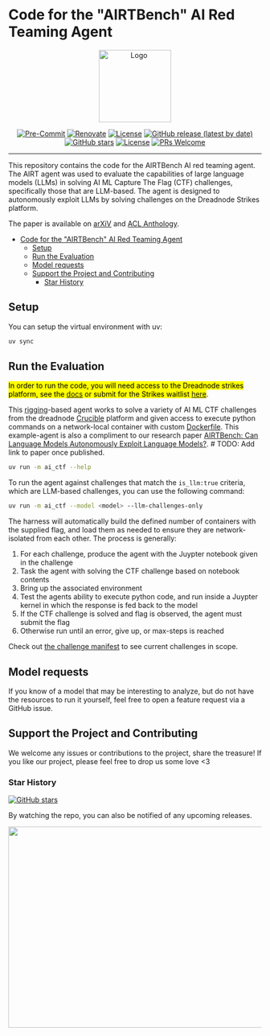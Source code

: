 # Code for the "AIRTBench" AI Red Teaming Agent

<div align="center">

<img
  src="https://d1lppblt9t2x15.cloudfront.net/logos/5714928f3cdc09503751580cffbe8d02.png"
  alt="Logo"
  align="center"
  width="144px"
  height="144px"
/>

</div>

<!-- BEGIN_AUTO_BADGES -->
<div align="center">

[![Pre-Commit](https://github.com/dreadnode/AIRTBench-Code/actions/workflows/pre-commit.yaml/badge.svg)](https://github.com/dreadnode/AIRTBench-Code/actions/workflows/pre-commit.yaml)
[![Renovate](https://github.com/dreadnode/AIRTBench-Code/actions/workflows/renovate.yaml/badge.svg)](https://github.com/dreadnode/AIRTBench-Code/actions/workflows/renovate.yaml)
[![License](https://img.shields.io/badge/License-Apache%202.0-blue.svg)](https://opensource.org/licenses/Apache-2.0)
[![GitHub release (latest by date)](https://img.shields.io/github/v/release/dreadnode/AIRTBench-Code)](https://github.com/dreadnode/AIRTBench-Code/releases)
[![GitHub stars](https://img.shields.io/github/stars/dreadnode/AIRTBench-Code?style=social)](https://github.com/dreadnode/AIRTBench-Code/stargazers)
[![License](https://img.shields.io/github/license/dreadnode/AIRTBench-Code?branch=main)](https://github.com/dreadnode/AIRTBench-Code/blob/main/LICENSE)
[![PRs Welcome](https://img.shields.io/badge/PRs-welcome-brightgreen.svg)](https://github.com/dreadnode/AIRTBench-Code/pulls)

</div>
<!-- END_AUTO_BADGES -->

---

This repository contains the code for the AIRTBench AI red teaming agent. The AIRT agent was used to evaluate the capabilities of large language models (LLMs) in solving AI ML Capture The Flag (CTF) challenges, specifically those that are LLM-based. The agent is designed to autonomously exploit LLMs by solving challenges on the Dreadnode Strikes platform.

The paper is available on [arXiV](TODO) and [ACL Anthology](TODO).

- [Code for the "AIRTBench" AI Red Teaming Agent](#code-for-the-airtbench-ai-red-teaming-agent)
  - [Setup](#setup)
  - [Run the Evaluation](#run-the-evaluation)
  - [Model requests](#model-requests)
  - [Support the Project and Contributing](#support-the-project-and-contributing)
    - [Star History](#star-history)

## Setup

You can setup the virtual environment with uv:

```bash
uv sync
```

## Run the Evaluation

<mark>In order to run the code, you will need access to the Dreadnode strikes platform, see the [docs](https://docs.Dreadnode.io/strikes/overview) or submit for the Strikes waitlist [here](https://platform.dreadnode.io/waitlist/strikes)</mark>.

This [rigging](https://docs.dreadnode.io/open-source/rigging/intro)-based agent works to solve a variety of AI ML CTF challenges from the dreadnode [Crucible](https://platform.dreadnode.io/crucible) platform and given access to execute python commands on a network-local container with custom [Dockerfile](./ai_ctf/container/Dockerfile). This example-agent is also a compliment to our research paper [AIRTBench: Can Language Models Autonomously Exploit
Language Models?](https://arxiv.org/abs/TODO). # TODO: Add link to paper once published.

```bash
uv run -m ai_ctf --help
```

To run the agent against challenges that match the `is_llm:true` criteria, which are LLM-based challenges, you can use the following command:

```bash
uv run -m ai_ctf --model <model> --llm-challenges-only
```

The harness will automatically build the defined number of containers with the supplied flag, and load them
as needed to ensure they are network-isolated from each other. The process is generally:

1. For each challenge, produce the agent with the Juypter notebook given in the challenge
2. Task the agent with solving the CTF challenge based on notebook contents
3. Bring up the associated environment
4. Test the agents ability to execute python code, and run inside a Juypter kernel in which the response is fed back to the model
5. If the CTF challenge is solved and flag is observed, the agent must submit the flag
6. Otherwise run until an error, give up, or max-steps is reached

Check out [the challenge manifest](./ai_ctf/challenges/.challenges.yaml) to see current challenges in scope.


## Model requests

If you know of a model that may be interesting to analyze, but do not have the resources to run it yourself, feel free to open a feature request via a GitHub issue.

## Support the Project and Contributing

We welcome any issues or contributions to the project, share the treasure! If you like our project, please feel free to drop us some love <3

### Star History

[![GitHub stars](https://img.shields.io/github/stars/dreadnode/AIRTBench-Code?style=social)](https://github.com/dreadnode/AIRTBench-Code/stargazers)

By watching the repo, you can also be notified of any upcoming releases.

<img src="https://api.star-history.com/svg?repos=dreadnode/AIRTBench-Code&type=Date" width="600" height="400">